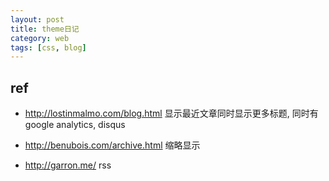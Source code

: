 ```yaml
---
layout: post
title: theme日记
category: web
tags: [css, blog]
---
```


## ref

- <http://lostinmalmo.com/blog.html>
显示最近文章同时显示更多标题, 同时有google analytics, disqus

- <http://benubois.com/archive.html>
缩略显示

- <http://garron.me/>
rss
